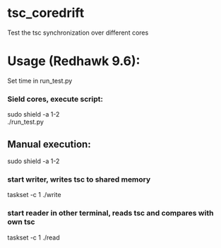 # tsc_coredrift
Test the tsc synchronization over different cores

# Usage (Redhawk 9.6):
Set time in run_test.py 
### Sield cores, execute script:
sudo shield -a 1-2 <br />
./run_test.py <br />

## Manual execution:
sudo shield -a 1-2 <br />
### start writer, writes tsc to shared memory
taskset -c 1 ./write <br />

### start reader in other terminal, reads tsc and compares with own tsc
taskset -c 1 ./read
